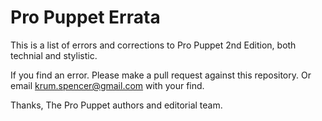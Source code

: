 Pro Puppet Errata
=================


This is a list of errors and corrections to Pro Puppet 2nd Edition, both technial and stylistic.

If you find an error. Please make a pull request against this repository. Or email krum.spencer@gmail.com with your find.

Thanks,
The Pro Puppet authors and editorial team.



